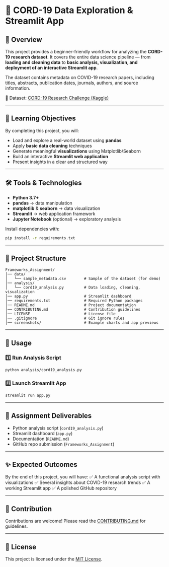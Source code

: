 

# 🦠 CORD-19 Data Exploration & Streamlit App

## 📌 Overview

This project provides a beginner-friendly workflow for analyzing the **CORD-19 research dataset**. It covers the entire data science pipeline — from **loading and cleaning data** to **basic analysis, visualization, and deployment of an interactive Streamlit app**.

The dataset contains metadata on COVID-19 research papers, including titles, abstracts, publication dates, journals, authors, and source information.

🔗 Dataset: [CORD-19 Research Challenge (Kaggle)](https://www.kaggle.com/allen-institute-for-ai/CORD-19-research-challenge)

---

## 🎯 Learning Objectives

By completing this project, you will:

* Load and explore a real-world dataset using **pandas**
* Apply **basic data cleaning** techniques
* Generate meaningful **visualizations** using Matplotlib/Seaborn
* Build an interactive **Streamlit web application**
* Present insights in a clear and structured way

---

## 🛠️ Tools & Technologies

* **Python 3.7+**
* **pandas** → data manipulation
* **matplotlib** & **seaborn** → data visualization
* **Streamlit** → web application framework
* **Jupyter Notebook** (optional) → exploratory analysis

Install dependencies with:

```bash
pip install -r requirements.txt
```

---

## 📂 Project Structure

```
Frameworks_Assignment/
│── data/
│   └── sample_metadata.csv        # Sample of the dataset (for demo)
│── analysis/
│   └── cord19_analysis.py         # Data loading, cleaning, visualization
│── app.py                         # Streamlit dashboard
│── requirements.txt               # Required Python packages
│── README.md                      # Project documentation
│── CONTRIBUTING.md                # Contribution guidelines
│── LICENSE                        # License file
│── .gitignore                     # Git ignore rules
│── screenshots/                   # Example charts and app previews
```

---

## 🚀 Usage

### 1️⃣ Run Analysis Script

```bash
python analysis/cord19_analysis.py
```

### 2️⃣ Launch Streamlit App

```bash
streamlit run app.py
```

---


## 📑 Assignment Deliverables

* Python analysis script (`cord19_analysis.py`)
* Streamlit dashboard (`app.py`)
* Documentation (`README.md`)
* GitHub repo submission (`Frameworks_Assignment`)

---

## ✨ Expected Outcomes

By the end of this project, you will have:
✅ A functional analysis script with visualizations
✅ Several insights about COVID-19 research trends
✅ A working Streamlit app
✅ A polished GitHub repository

---

## 🤝 Contribution

Contributions are welcome! Please read the [CONTRIBUTING.md](CONTRIBUTING.md) for guidelines.

---

## 📜 License

This project is licensed under the [MIT License](LICENSE).


